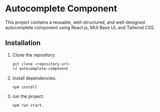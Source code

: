 # Autocomplete Component

This project contains a reusable, well-structured, and well-designed autocomplete component using React.js, MUI Base UI, and Tailwind CSS.

## Installation

1. Clone the repository:

   ```bash
   git clone <repository-url>
   cd autocomplete-component

   ```

2. Install dependencies:
   ```
   npm install

   ```

4. run the project:
   ```
   npm run start.

   ```
